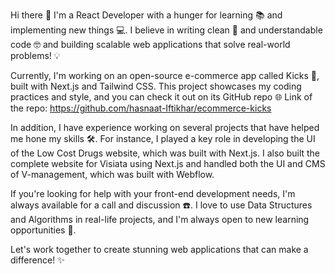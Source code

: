 Hi there 👋 I'm a React Developer with a hunger for learning 📚 and implementing new things 💻. I believe in writing clean 🧼 and understandable code 🤓 and building scalable web applications that solve real-world problems! 💡

Currently, I'm working on an open-source e-commerce app called Kicks 👟, built with Next.js and Tailwind CSS. This project showcases my coding practices and style, and you can check it out on its GitHub repo 🌐
Link of the repo: https://github.com/hasnaat-Iftikhar/ecommerce-kicks

In addition, I have experience working on several projects that have helped me hone my skills 🛠️. For instance, I played a key role in developing the UI of the Low Cost Drugs website, which was built with Next.js. I also built the complete website for Visiata using Next.js and handled both the UI and CMS of V-management, which was built with Webflow.

If you're looking for help with your front-end development needs, I'm always available for a call and discussion ☎️. I love to use Data Structures and Algorithms in real-life projects, and I'm always open to new learning opportunities 🚀.

Let's work together to create stunning web applications that can make a difference! ✨
